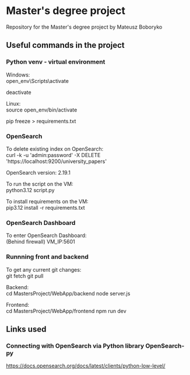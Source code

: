 # Master's degree project

Repository for the Master's degree project by Mateusz Boboryko

## Useful commands in the project

### Python venv - virtual environment

Windows:<br>
open_env\Scripts\activate

deactivate

Linux:<br>
source open_env/bin/activate

pip freeze > requirements.txt

### OpenSearch

To delete existing index on OpenSearch:<br>
curl -k -u 'admin:password' -X DELETE 'https://localhost:9200/university_papers'

OpenSearch version: 2.19.1

To run the script on the VM:<br>
python3.12 script.py

To install requirements on the VM:<br>
pip3.12 install -r requirements.txt

### OpenSearch Dashboard

To enter OpenSearch Dashboard: <br>
(Behind firewall)
VM_IP:5601

### Runnning front and backend

To get any current git changes:<br>
git fetch
git pull

Backend:<br>
cd MastersProject/WebApp/backend
node server.js

Frontend:<br>
cd MastersProject/WebApp/frontend
npm run dev

## Links used

### Connecting with OpenSearch via Python library OpenSearch-py

https://docs.opensearch.org/docs/latest/clients/python-low-level/
